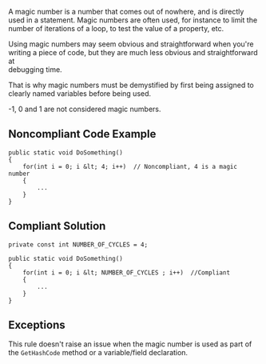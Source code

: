 
A magic number is a number that comes out of nowhere, and is directly used in a statement. Magic numbers are often used, for instance to limit the<br>number of iterations of a loop, to test the value of a property, etc.

Using magic numbers may seem obvious and straightforward when you're writing a piece of code, but they are much less obvious and straightforward at<br>debugging time.

That is why magic numbers must be demystified by first being assigned to clearly named variables before being used.

-1, 0 and 1 are not considered magic numbers.

## Noncompliant Code Example


    public static void DoSomething()
    {
        for(int i = 0; i &lt; 4; i++)  // Noncompliant, 4 is a magic number
        {
            ...
        }
    }


## Compliant Solution


    private const int NUMBER_OF_CYCLES = 4;
    
    public static void DoSomething()
    {
        for(int i = 0; i &lt; NUMBER_OF_CYCLES ; i++)  //Compliant
        {
            ...
        }
    }


## Exceptions

This rule doesn't raise an issue when the magic number is used as part of the `GetHashCode` method or a variable/field declaration.
